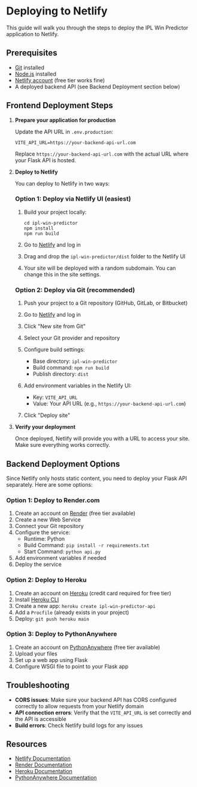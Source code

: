 # Deploying to Netlify

This guide will walk you through the steps to deploy the IPL Win Predictor application to Netlify.

## Prerequisites

- [Git](https://git-scm.com/) installed
- [Node.js](https://nodejs.org/) installed
- [Netlify account](https://app.netlify.com/signup) (free tier works fine)
- A deployed backend API (see Backend Deployment section below)

## Frontend Deployment Steps

1. **Prepare your application for production**

   Update the API URL in `.env.production`:

   ```
   VITE_API_URL=https://your-backend-api-url.com
   ```

   Replace `https://your-backend-api-url.com` with the actual URL where your Flask API is hosted.

2. **Deploy to Netlify**

   You can deploy to Netlify in two ways:

   ### Option 1: Deploy via Netlify UI (easiest)

   1. Build your project locally:

      ```
      cd ipl-win-predictor
      npm install
      npm run build
      ```

   2. Go to [Netlify](https://app.netlify.com/) and log in

   3. Drag and drop the `ipl-win-predictor/dist` folder to the Netlify UI

   4. Your site will be deployed with a random subdomain. You can change this in the site settings.

   ### Option 2: Deploy via Git (recommended)

   1. Push your project to a Git repository (GitHub, GitLab, or Bitbucket)

   2. Go to [Netlify](https://app.netlify.com/) and log in

   3. Click "New site from Git"

   4. Select your Git provider and repository

   5. Configure build settings:

      - Base directory: `ipl-win-predictor`
      - Build command: `npm run build`
      - Publish directory: `dist`

   6. Add environment variables in the Netlify UI:

      - Key: `VITE_API_URL`
      - Value: Your API URL (e.g., `https://your-backend-api-url.com`)

   7. Click "Deploy site"

3. **Verify your deployment**

   Once deployed, Netlify will provide you with a URL to access your site. Make sure everything works correctly.

## Backend Deployment Options

Since Netlify only hosts static content, you need to deploy your Flask API separately. Here are some options:

### Option 1: Deploy to Render.com

1. Create an account on [Render](https://render.com/) (free tier available)
2. Create a new Web Service
3. Connect your Git repository
4. Configure the service:
   - Runtime: Python
   - Build Command: `pip install -r requirements.txt`
   - Start Command: `python api.py`
5. Add environment variables if needed
6. Deploy the service

### Option 2: Deploy to Heroku

1. Create an account on [Heroku](https://signup.heroku.com/) (credit card required for free tier)
2. Install [Heroku CLI](https://devcenter.heroku.com/articles/heroku-cli)
3. Create a new app: `heroku create ipl-win-predictor-api`
4. Add a `Procfile` (already exists in your project)
5. Deploy: `git push heroku main`

### Option 3: Deploy to PythonAnywhere

1. Create an account on [PythonAnywhere](https://www.pythonanywhere.com/) (free tier available)
2. Upload your files
3. Set up a web app using Flask
4. Configure WSGI file to point to your Flask app

## Troubleshooting

- **CORS issues**: Make sure your backend API has CORS configured correctly to allow requests from your Netlify domain
- **API connection errors**: Verify that the `VITE_API_URL` is set correctly and the API is accessible
- **Build errors**: Check Netlify build logs for any issues

## Resources

- [Netlify Documentation](https://docs.netlify.com/)
- [Render Documentation](https://render.com/docs)
- [Heroku Documentation](https://devcenter.heroku.com/)
- [PythonAnywhere Documentation](https://help.pythonanywhere.com/)
